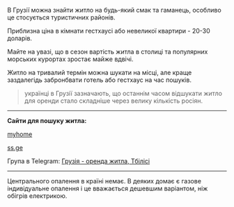 В Грузії можна знайти житло на будь-який смак та гаманець, особливо це стосується туристичних районів. 

Приблизна ціна в кімнати гестхаусі або невеликої квартири - 20-30 доларів. 

Майте на увазі, що в сезон вартість житла в столиці та популярних морських курортах зростає майже вдвічі.

Житло на тривалий термін можна шукати на місці, але краще заздалегідь забронбвати готель або гестхаус на час пошуків.

> українці в Грузії зазначають, що останнім часом відшукати житло для оренди стало складніше через велику кількість росіян.

***


**Сайти для пошуку житла:**

[myhome](https://www.myhome.ge/ka/)

[ss.ge](https://ss.ge/ka/udzravi-qoneba)


Група в Telegram: [Грузія - оренда житла, Тбілісі](https://t.me/helpgeorgia)

***

Центрального опалення в країні немає. В деяких домає є газове індивідуальне опалення і це вважається дешевшим варіантом, ніж обігрів електрикою.